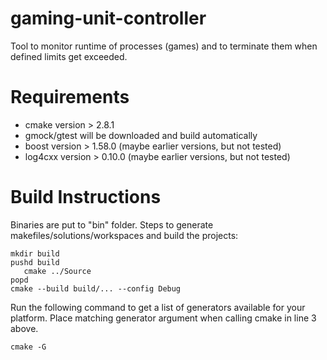 # gaming-unit-controller
Tool to monitor runtime of processes (games) and to terminate them when 
defined limits get exceeded.

# Requirements
* cmake version   > 2.8.1  
* gmock/gtest will be downloaded and build automatically
* boost version   > 1.58.0 (maybe earlier versions, but not tested)
* log4cxx version > 0.10.0 (maybe earlier versions, but not tested)

# Build Instructions
Binaries are put to "bin" folder.
Steps to generate makefiles/solutions/workspaces and build the projects:
```
mkdir build
pushd build
   cmake ../Source
popd
cmake --build build/... --config Debug
```

Run the following command to get a list of generators available 
for your platform. Place matching generator argument when calling 
cmake in line 3 above.
```
cmake -G
```
